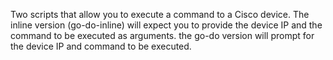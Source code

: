 Two scripts that allow you to execute a command to a Cisco device. The inline version (go-do-inline) will expect you to provide the device IP and the command to be executed as arguments. the go-do version will prompt for the device IP and command to be executed.

